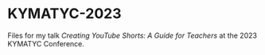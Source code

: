 # KYMATYC-2023

Files for my talk _Creating YouTube Shorts: A Guide for Teachers_ at the 2023 KYMATYC Conference.
